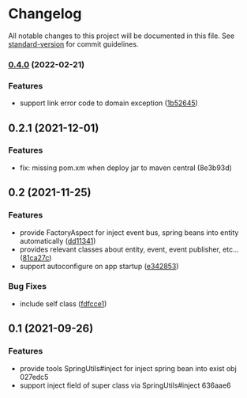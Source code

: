# Changelog

All notable changes to this project will be documented in this file. See [standard-version](https://github.com/conventional-changelog/standard-version) for commit guidelines.

### [0.4.0](https://github.com/taccisum/domain-core/compare/v0.2.1...v0.4.0) (2022-02-21)

### Features

* support link error code to domain exception ([1b52645](https://github.com/taccisum/domain-core/commit/1b52645063d142eea57f3a8e36bed9c2c49c8952))

## 0.2.1 (2021-12-01)

### Features

* fix: missing pom.xm when deploy jar to maven central (8e3b93d)

## 0.2 (2021-11-25)

### Features

* provide FactoryAspect for inject event bus, spring beans into entity automatically ([dd11341](https://github.com/taccisum/domain-core/commit/dd11341d27c6b6f4caeba9c74903b967b8c28858))
* provides relevant classes about entity, event, event publisher, etc... ([81ca27c](https://github.com/taccisum/domain-core/commit/81ca27c5f9d53ab3ae5d4cae92bc6dca55d63cec))
* support autoconfigure on app startup ([e342853](https://github.com/taccisum/domain-core/commit/e342853feb9085370887b29c646edea4ac195fbd))


### Bug Fixes

* include self class ([fdfcce1](https://github.com/taccisum/domain-core/commit/fdfcce1994b3bb45d17269e243a9b06afda169b6))


## 0.1 (2021-09-26)

### Features

* provide tools SpringUtils#inject for inject spring bean into exist obj 027edc5
* support inject field of super class via SpringUtils#inject 636aae6
